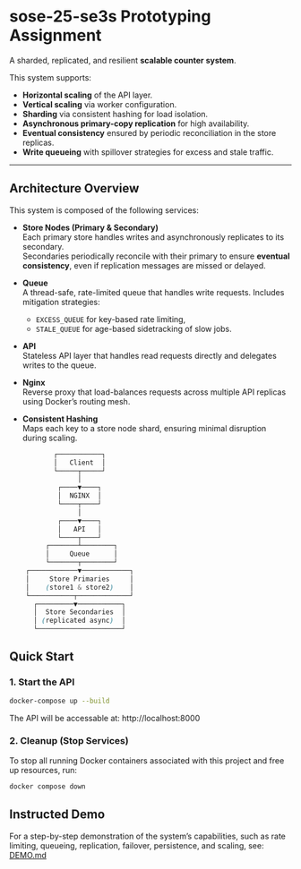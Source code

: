 # sose-25-se3s Prototyping Assignment

A sharded, replicated, and resilient **scalable counter system**.

This system supports:
- **Horizontal scaling** of the API layer.
- **Vertical scaling** via worker configuration.
- **Sharding** via consistent hashing for load isolation.
- **Asynchronous primary-copy replication** for high availability.
- **Eventual consistency** ensured by periodic reconciliation in the store replicas.
- **Write queueing** with spillover strategies for excess and stale traffic.

---

## Architecture Overview

This system is composed of the following services:

- **Store Nodes (Primary & Secondary)**  
  Each primary store handles writes and asynchronously replicates to its secondary.  
  Secondaries periodically reconcile with their primary to ensure **eventual consistency**, even if replication messages are missed or delayed.

- **Queue**  
  A thread-safe, rate-limited queue that handles write requests. Includes mitigation strategies:
  - `EXCESS_QUEUE` for key-based rate limiting,
  - `STALE_QUEUE` for age-based sidetracking of slow jobs.

- **API**  
  Stateless API layer that handles read requests directly and delegates writes to the queue.

- **Nginx**  
  Reverse proxy that load-balances requests across multiple API replicas using Docker’s routing mesh.

- **Consistent Hashing**  
  Maps each key to a store node shard, ensuring minimal disruption during scaling.



```scss
           ┌───────────┐
           │   Client  │
           └─────┬─────┘
                 │
            ┌────▼────┐
            │  NGINX  │
            └────┬────┘
                 │
            ┌────▼────┐
            │   API   │
            └────┬────┘
         ┌───────┴────────┐
         │     Queue      │
         └───────┬────────┘ 
    ┌────────────▼────────────┐
    │     Store Primaries     │
    │    (store1 & store2)    │
    └───────────┬─────────────┘
      ┌─────────▼───────────┐
      │  Store Secondaries  │
      │ (replicated async)  │
      └─────────────────────┘

```

## Quick Start
### 1. Start the API
```bash
docker-compose up --build
```
The API will be accessable at:
http://localhost:8000

### 2. Cleanup (Stop Services)
To stop all running Docker containers associated with this project and free up resources, run:
```bash
docker compose down
```

## Instructed Demo
For a step-by-step demonstration of the system’s capabilities, such as rate limiting, queueing, replication, failover, persistence, and scaling, see: [DEMO.md](./DEMO.md)